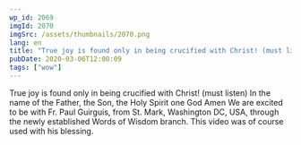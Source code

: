```yaml
---
wp_id: 2069
imgId: 2070
imgSrc: /assets/thumbnails/2070.png
lang: en
title: "True joy is found only in being crucified with Christ! (must listen)"
pubDate: 2020-03-06T12:00:09
tags: ["wow"]
---
```


<!-- page: 6 -->

<p>True joy is found only in being crucified with Christ! (must listen) In the name of the Father, the Son, the Holy Spirit one God Amen We are excited to be with Fr. Paul Guirguis, from St. Mark, Washington DC, USA, through the newly established Words of Wisdom branch. This video was of course used with his blessing.</p>
